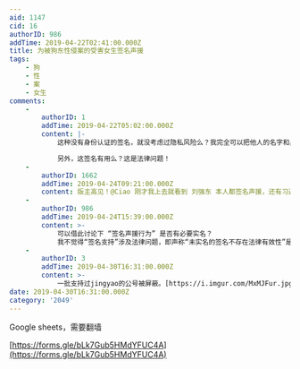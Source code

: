 ```yaml
---
aid: 1147
cid: 16
authorID: 986
addTime: 2019-04-22T02:41:00.000Z
title: 为被狗东性侵案的受害女生签名声援
tags:
    - 狗
    - 性
    - 案
    - 女生
comments:
    -
        authorID: 1
        addTime: 2019-04-22T05:02:00.000Z
        content: |-
            这种没有身份认证的签名，就没考虑过隐私风险么？我完全可以把他人的名字和身份填进去。

            另外，这签名有用么？这是法律问题！
    -
        authorID: 1662
        addTime: 2019-04-24T09:21:00.000Z
        content: 版主高见！@Ciao 刚才我上去就看到 刘强东 本人都签名声援，还有习近平的名字也赫然在上。
    -
        authorID: 986
        addTime: 2019-04-24T15:39:00.000Z
        content: >-
            可以借此讨论下 “签名声援行为” 是否有必要实名？
            我不觉得“签名支持”涉及法律问题，即声称“未实名的签名不存在法律有效性”是没有意义的，因为签名声援本来就不是一个“法律层面的行为”，它是运动！
    -
        authorID: 3
        addTime: 2019-04-30T16:31:00.000Z
        content: >-
            一批支持过jingyao的公号被屏蔽。[https://i.imgur.com/MxMJFur.jpg](https://i.imgur.com/MxMJFur.jpg)
date: 2019-04-30T16:31:00.000Z
category: '2049'
---
```


Google sheets，需要翻墙

[https://forms.gle/bLk7Gub5HMdYFUC4A](https://forms.gle/bLk7Gub5HMdYFUC4A)
